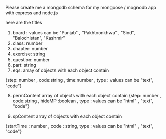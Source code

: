 Please create me a mongodb schema for my mongoose / mognodb app with express and node.js

here are the titles
1. board : values can be  "Punjab" , "Pakhtoonkhwa" , "Sind", "Balochistan", "Kashmir"
 2. class: number  
 3. chapter:  number
 4. exercise: string
 5. question: number 
 6. part: string
 7. eqs: array of objects with each object contain

  {step: number , code:string , time:number , type : values can be "text", "code"} 


 8. permContent array of objects with each object contain
  {step: number , code:string , hideMP :boolean , type : values can be "html" , "text", "code"} 

 9. spContent array of objects with each object contain

 {startTime : number ,  code : string, type : values can be "html" , "text", "code"}
